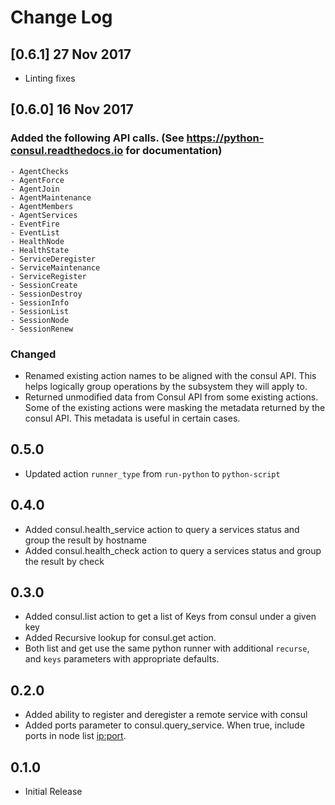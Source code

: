 # Change Log

## [0.6.1] 27 Nov 2017

- Linting fixes

## [0.6.0] 16 Nov 2017

### Added the following API calls. (See https://python-consul.readthedocs.io for documentation)
    - AgentChecks
    - AgentForce
    - AgentJoin
    - AgentMaintenance
    - AgentMembers
    - AgentServices
    - EventFire
    - EventList
    - HealthNode
    - HealthState
    - ServiceDeregister
    - ServiceMaintenance
    - ServiceRegister
    - SessionCreate
    - SessionDestroy
    - SessionInfo
    - SessionList
    - SessionNode
    - SessionRenew
### Changed
 - Renamed existing action names to be aligned with the consul API.  This helps logically group
   operations by the subsystem they will apply to.
 - Returned unmodified data from Consul API from some existing actions.  Some of the existing actions
   were masking the metadata returned by the consul API.  This metadata is useful in certain cases.

## 0.5.0

- Updated action `runner_type` from `run-python` to `python-script`

## 0.4.0

 - Added consul.health_service action to query a services status and group the result by hostname
 - Added consul.health_check action to query a services status and group the result by check

## 0.3.0

 - Added consul.list action to get a list of Keys from consul under a given <root> key
 - Added Recursive lookup for consul.get action.
 - Both list and get use the same python runner with additional `recurse`, and `keys`
   parameters with appropriate defaults.

## 0.2.0

 - Added ability to register and deregister a remote service with consul
 - Added ports parameter to consul.query_service. When true, include ports in node list <ip:port>.

## 0.1.0

 - Initial Release
